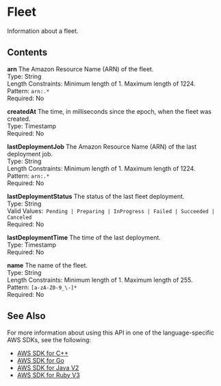 # Fleet<a name="API_Fleet"></a>

Information about a fleet\.

## Contents<a name="API_Fleet_Contents"></a>

 **arn**   <a name="robomaker-Type-Fleet-arn"></a>
The Amazon Resource Name \(ARN\) of the fleet\.  
Type: String  
Length Constraints: Minimum length of 1\. Maximum length of 1224\.  
Pattern: `arn:.*`   
Required: No

 **createdAt**   <a name="robomaker-Type-Fleet-createdAt"></a>
The time, in milliseconds since the epoch, when the fleet was created\.  
Type: Timestamp  
Required: No

 **lastDeploymentJob**   <a name="robomaker-Type-Fleet-lastDeploymentJob"></a>
The Amazon Resource Name \(ARN\) of the last deployment job\.  
Type: String  
Length Constraints: Minimum length of 1\. Maximum length of 1224\.  
Pattern: `arn:.*`   
Required: No

 **lastDeploymentStatus**   <a name="robomaker-Type-Fleet-lastDeploymentStatus"></a>
The status of the last fleet deployment\.  
Type: String  
Valid Values:` Pending | Preparing | InProgress | Failed | Succeeded | Canceled`   
Required: No

 **lastDeploymentTime**   <a name="robomaker-Type-Fleet-lastDeploymentTime"></a>
The time of the last deployment\.  
Type: Timestamp  
Required: No

 **name**   <a name="robomaker-Type-Fleet-name"></a>
The name of the fleet\.  
Type: String  
Length Constraints: Minimum length of 1\. Maximum length of 255\.  
Pattern: `[a-zA-Z0-9_\-]*`   
Required: No

## See Also<a name="API_Fleet_SeeAlso"></a>

For more information about using this API in one of the language\-specific AWS SDKs, see the following:
+  [AWS SDK for C\+\+](https://docs.aws.amazon.com/goto/SdkForCpp/robomaker-2018-06-29/Fleet) 
+  [AWS SDK for Go](https://docs.aws.amazon.com/goto/SdkForGoV1/robomaker-2018-06-29/Fleet) 
+  [AWS SDK for Java V2](https://docs.aws.amazon.com/goto/SdkForJavaV2/robomaker-2018-06-29/Fleet) 
+  [AWS SDK for Ruby V3](https://docs.aws.amazon.com/goto/SdkForRubyV3/robomaker-2018-06-29/Fleet) 
